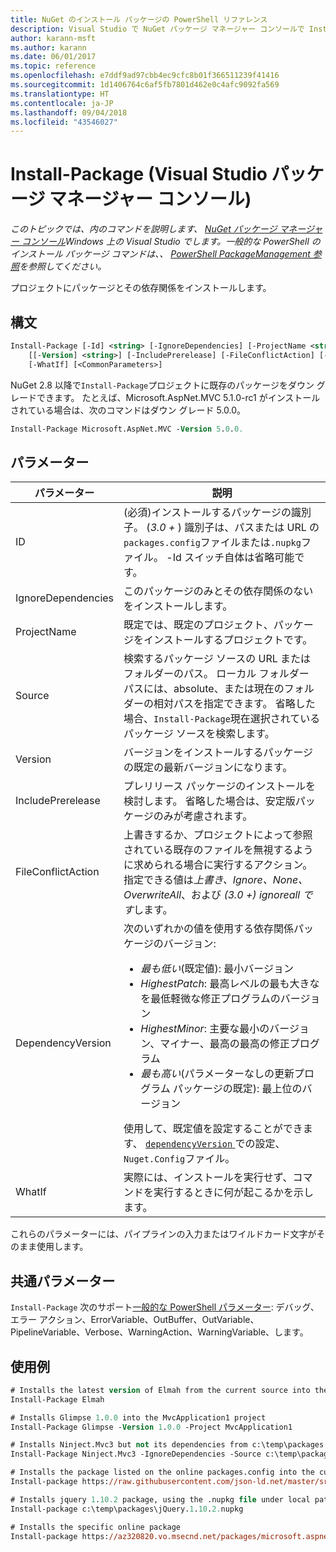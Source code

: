 ```yaml
---
title: NuGet のインストール パッケージの PowerShell リファレンス
description: Visual Studio で NuGet パッケージ マネージャー コンソールで Install-package の PowerShell コマンドのリファレンスです。
author: karann-msft
ms.author: karann
ms.date: 06/01/2017
ms.topic: reference
ms.openlocfilehash: e7ddf9ad97cbb4ec9cfc8b01f366511239f41416
ms.sourcegitcommit: 1d1406764c6af5fb7801d462e0c4afc9092fa569
ms.translationtype: HT
ms.contentlocale: ja-JP
ms.lasthandoff: 09/04/2018
ms.locfileid: "43546027"
---
```

# <a name="install-package-package-manager-console-in-visual-studio"></a>Install-Package (Visual Studio パッケージ マネージャー コンソール)

*このトピックでは、内のコマンドを説明します、 [NuGet パッケージ マネージャー コンソール](package-manager-console.md)Windows 上の Visual Studio でします。一般的な PowerShell のインストール パッケージ コマンドは、、 [PowerShell PackageManagement 参照](/powershell/module/packagemanagement/?view=powershell-6)を参照してください。*

プロジェクトにパッケージとその依存関係をインストールします。

## <a name="syntax"></a>構文

```ps
Install-Package [-Id] <string> [-IgnoreDependencies] [-ProjectName <string>] [[-Source] <string>] 
    [[-Version] <string>] [-IncludePrerelease] [-FileConflictAction] [-DependencyVersion]
    [-WhatIf] [<CommonParameters>]
```

NuGet 2.8 以降で`Install-Package`プロジェクトに既存のパッケージをダウン グレードできます。 たとえば、Microsoft.AspNet.MVC 5.1.0-rc1 がインストールされている場合は、次のコマンドはダウン グレード 5.0.0。

```ps
Install-Package Microsoft.AspNet.MVC -Version 5.0.0.
```

## <a name="parameters"></a>パラメーター

| パラメーター | 説明 |
| --- | --- |
| ID | (必須)インストールするパッケージの識別子。 (*3.0 +* ) 識別子は、パスまたは URL の`packages.config`ファイルまたは`.nupkg`ファイル。 -Id スイッチ自体は省略可能です。 |
| IgnoreDependencies | このパッケージのみとその依存関係のないをインストールします。 |
| ProjectName | 既定では、既定のプロジェクト、パッケージをインストールするプロジェクトです。 |
| Source | 検索するパッケージ ソースの URL またはフォルダーのパス。 ローカル フォルダー パスには、absolute、または現在のフォルダーの相対パスを指定できます。 省略した場合、`Install-Package`現在選択されているパッケージ ソースを検索します。 |
| Version | バージョンをインストールするパッケージの既定の最新バージョンになります。 |
| IncludePrerelease | プレリリース パッケージのインストールを検討します。 省略した場合は、安定版パッケージのみが考慮されます。 |
| FileConflictAction | 上書きするか、プロジェクトによって参照されている既存のファイルを無視するように求められる場合に実行するアクション。 指定できる値は*上書き、Ignore、None、OverwriteAll*、および *(3.0 +)* *ignoreall です*します。 |
| DependencyVersion | 次のいずれかの値を使用する依存関係パッケージのバージョン:<br/><ul><li>*最も低い*(既定値): 最小バージョン</li><li>*HighestPatch*: 最高レベルの最も大きなを最低軽微な修正プログラムのバージョン</li><li>*HighestMinor*: 主要な最小のバージョン、マイナー、最高の最高の修正プログラム</li><li>*最も高い*(パラメーターなしの更新プログラム パッケージの既定): 最上位のバージョン</li></ul>使用して、既定値を設定することができます、 [ `dependencyVersion` ](../reference/nuget-config-file.md#config-section)での設定、`Nuget.Config`ファイル。 |
| WhatIf | 実際には、インストールを実行せず、コマンドを実行するときに何が起こるかを示します。 |

これらのパラメーターには、パイプラインの入力またはワイルドカード文字がそのまま使用します。

## <a name="common-parameters"></a>共通パラメーター

`Install-Package` 次のサポート[一般的な PowerShell パラメーター](http://go.microsoft.com/fwlink/?LinkID=113216): デバッグ、エラー アクション、ErrorVariable、OutBuffer、OutVariable、PipelineVariable、Verbose、WarningAction、WarningVariable、します。

## <a name="examples"></a>使用例

```ps
# Installs the latest version of Elmah from the current source into the default project
Install-Package Elmah

# Installs Glimpse 1.0.0 into the MvcApplication1 project
Install-Package Glimpse -Version 1.0.0 -Project MvcApplication1

# Installs Ninject.Mvc3 but not its dependencies from c:\temp\packages
Install-Package Ninject.Mvc3 -IgnoreDependencies -Source c:\temp\packages

# Installs the package listed on the online packages.config into the current project
Install-package https://raw.githubusercontent.com/json-ld.net/master/src/JsonLD/packages.config

# Installs jquery 1.10.2 package, using the .nupkg file under local path of c:\temp\packages
Install-package c:\temp\packages\jQuery.1.10.2.nupkg

# Installs the specific online package
Install-package https://az320820.vo.msecnd.net/packages/microsoft.aspnet.mvc.5.2.3.nupkg
```
